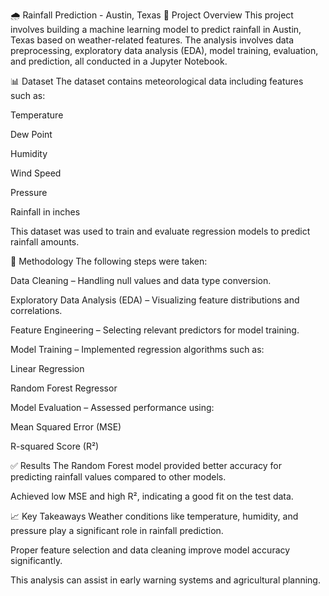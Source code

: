 🌧 Rainfall Prediction - Austin, Texas
📌 Project Overview
This project involves building a machine learning model to predict rainfall in Austin, Texas based on weather-related features. The analysis involves data preprocessing, exploratory data analysis (EDA), model training, evaluation, and prediction, all conducted in a Jupyter Notebook.

📊 Dataset
The dataset contains meteorological data including features such as:

Temperature

Dew Point

Humidity

Wind Speed

Pressure

Rainfall in inches

This dataset was used to train and evaluate regression models to predict rainfall amounts.

🧠 Methodology
The following steps were taken:

Data Cleaning – Handling null values and data type conversion.

Exploratory Data Analysis (EDA) – Visualizing feature distributions and correlations.

Feature Engineering – Selecting relevant predictors for model training.

Model Training – Implemented regression algorithms such as:

Linear Regression

Random Forest Regressor

Model Evaluation – Assessed performance using:

Mean Squared Error (MSE)

R-squared Score (R²)

✅ Results
The Random Forest model provided better accuracy for predicting rainfall values compared to other models.

Achieved low MSE and high R², indicating a good fit on the test data.

📈 Key Takeaways
Weather conditions like temperature, humidity, and pressure play a significant role in rainfall prediction.

Proper feature selection and data cleaning improve model accuracy significantly.

This analysis can assist in early warning systems and agricultural planning.
